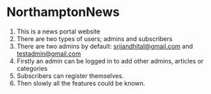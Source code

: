 # NorthamptonNews


1. This is a news portal website
2. There are two types of users; admins and subscribers
3. There are two admins by default: srijandhital@gmail.com and testadmin@gmail.com
4. Firstly an admin can be logged in to add other admins, articles or categories
5. Subscribers can register themselves.
6. Then slowly all the features could be known.
